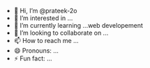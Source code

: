 - 👋 Hi, I’m @prateek-2o
- 👀 I’m interested in ...
- 🌱 I’m currently learning ...web developement
- 💞️ I’m looking to collaborate on ...
- 📫 How to reach me ...
- 😄 Pronouns: ...
- ⚡ Fun fact: ...

<!---
prateek-2o/prateek-2o is a ✨ special ✨ repository because its `README.md` (this file) appears on your GitHub profile.
You can click the Preview link to take a look at your changes.
--->
